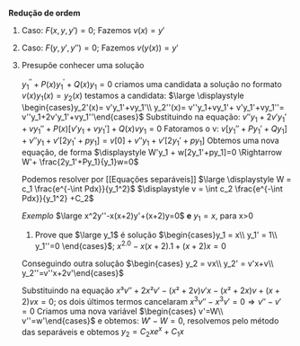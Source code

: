 **Redução de ordem**
1. Caso: $F(x,y,y')=0$; Fazemos $v(x)= y'$
2. Caso: $F(y,y',y'')=0$; Fazemos $v(y(x)) =y'$
3. Presupõe conhecer uma solução

	$y_1^{''}+P(x)y_1^{'}+Q(x)y_1=0$
	criamos uma candidata a solução no formato $v(x)y_1(x)=y_2(x)$
	testamos a candidata: $\large \displaystyle \begin{cases}y_2'(x)= v'y_1'+vy_1'\\ y_2''(x)= v''y_1+vy_1'+ v'y_1'+vy_1''= v''y_1+2v'y_1'+vy_1''\end{cases}$
	Substituindo na equação: $\displaystyle v''y_1 +2v'y_1'+vy_1'' + P(x)[v'y_1+vy_1'] + Q(x)vy_1=0$
	Fatoramos o v: $\displaystyle v[y_1''+Py_1'+Qy_1]+ v''y_1 + v'[2y_1'+py_1] = v[0]+v''y_1 + v'[2y_1'+py_1]$
	Obtemos uma nova equação, de forma
	$\displaystyle W'y_1 + w[2y_1'+py_1]=0 \Rightarrow W'+ \frac{2y_1'+Py_1}{y_1}w=0$
	
	Podemos resolver por [[Equações separáveis]]
	$\large \displaystyle W = c_1 \frac{e^{-\int Pdx}}{y_1^2}$
	$\displaystyle v = \int c_2 \frac{e^{-\int Pdx}}{y_1^2} +C_2$
	
	_Exemplo_
	$\large x^2y''-x(x+2)y'+(x+2)y=0$ **e** $y_1=x$, para x>0
	1. Prove que $\large y_1$ é solução
	$\begin{cases}y_1 = x\\ y_1' = 1\\ y_1''=0 \end{cases}$; $x^2.0 -x(x+2).1+ (x+2)x = 0$

	Conseguindo outra solução
	$\begin{cases} y_2 = vx\\ y_2' = v'x+v\\ y_2''=v''x+2v'\end{cases}$
	
	Substituindo na equação
	$x³v''+2x²v'-(x²+2v)v'x-(x²+2x)v+ (x+2)vx=0$; os dois últimos termos cancelaram
	$x^3 v'' -x^3v' =0\Rightarrow  v''-v'=0$
	Criamos uma nova variável
	$\begin{cases} v'=W\\ v''=w'\end{cases}$ e obtemos: $W'-W=0$, resolvemos pelo método das separáveis e obtemos $y_2=C_2 xe^x + C_1x$
	
	
	
	
